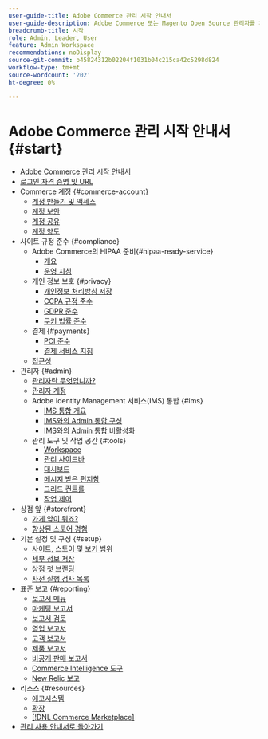 ```yaml
---
user-guide-title: Adobe Commerce 관리 시작 안내서
user-guide-description: Adobe Commerce 또는 Magento Open Source 관리자를 처음 사용하는 경우  [!DNL Commerce] 에코시스템의 리소스를 검색하고 고객 여정에 따라 스토어를 탐색하며 주요 관리 기능에 대해 알아보십시오.
breadcrumb-title: 시작
role: Admin, Leader, User
feature: Admin Workspace
recommendations: noDisplay
source-git-commit: b45824312b02204f1031b04c215ca42c5298d824
workflow-type: tm+mt
source-wordcount: '202'
ht-degree: 0%

---
```



# Adobe Commerce 관리 시작 안내서 {#start}

+ [Adobe Commerce 관리 시작 안내서](guide-overview.md)
+ [로그인 자격 증명 및 URL](login-urls.md)
+ Commerce 계정 {#commerce-account}
   + [계정 만들기 및 액세스](commerce-account-create.md)
   + [계정 보안](commerce-account-secure.md)
   + [계정 공유](commerce-account-share.md)
   + [계정 양도](commerce-account-transfer.md)
+ 사이트 규정 준수 {#compliance}
   + Adobe Commerce의 HIPAA 준비{#hipaa-ready-service}
      + [개요](hipaa/overview.md)
      + [운영 지침](hipaa/operations.md)
   + 개인 정보 보호 {#privacy}
      + [개인정보 처리방침 저장](privacy-policy.md)
      + [CCPA 규정 준수](compliance-ccpa.md)
      + [GDPR 준수](compliance-gdpr.md)
      + [쿠키 법률 준수](compliance-cookie-law.md)
   + 결제 {#payments}
      + [PCI 준수](compliance-pci.md)
      + [결제 서비스 지침](compliance-payment-services-directive.md)
   + [접근성](navigation-accessibility.md)
+ 관리자 {#admin}
   + [관리자란 무엇입니까?](admin.md)
   + [관리자 계정](admin-signin.md)
   + Adobe Identity Management 서비스(IMS) 통합 {#ims}
      + [IMS 통합 개요](adobe-ims-integration-overview.md)
      + [IMS와의 Admin 통합 구성](adobe-ims-config.md)
      + [IMS와의 Admin 통합 비활성화](adobe-ims-disable.md)
   + 관리 도구 및 작업 공간 {#tools}
      + [Workspace](admin-workspace.md)
      + [관리 사이드바](admin-menu.md)
      + [대시보드](admin-dashboard.md)
      + [메시지 받은 편지함](admin-message-inbox.md)
      + [그리드 컨트롤](admin-grid-controls.md)
      + [작업 제어](admin-actions-control.md)
+ 상점 앞 {#storefront}
   + [가게 앞이 뭐죠?](storefront.md)
   + [향상된 스토어 경험](enhanced-experiences.md)
+ 기본 설정 및 구성 {#setup}
   + [사이트, 스토어 및 보기 범위](websites-stores-views.md)
   + [세부 정보 저장](store-details.md)
   + [상점 첫 브랜딩](storefront-branding.md)
   + [사전 실행 검사 목록](prelaunch-checklist.md)
+ 표준 보고  {#reporting}
   + [보고서 메뉴](reports-menu.md)
   + [마케팅 보고서](marketing-reports.md)
   + [보고서 검토](review-reports.md)
   + [영업 보고서](sales-reports.md)
   + [고객 보고서](customer-reports.md)
   + [제품 보고서](product-reports.md)
   + [비공개 판매 보고서](private-sales-reports.md)
   + [Commerce Intelligence 도구](business-intelligence.md)
   + [New Relic 보고](new-relic-reporting.md)
+ 리소스 {#resources}
   + [에코시스템](resources.md)
   + [확장](extensions.md)
   + [[!DNL Commerce Marketplace]](commerce-marketplace.md)
+ [관리 사용 안내서로 돌아가기](https://experienceleague.adobe.com/ko/docs/commerce-admin/user-guides/home)

